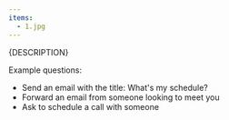 ```yaml
---
items:
  - 1.jpg
---
```


{DESCRIPTION}

Example questions:

- Send an email with the title: What's my schedule?
- Forward an email from someone looking to meet you
- Ask to schedule a call with someone